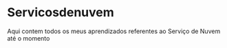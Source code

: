 # Servicosdenuvem
Aqui contem todos os meus aprendizados referentes ao Serviço de Nuvem até o momento
